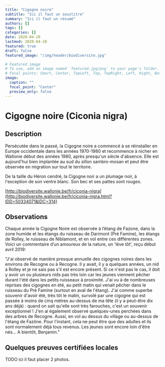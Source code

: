 ```yaml
---
title: "Cigogne noire"
subtitle: "Ici il faut un soustitre"
summary: "Ici il faut un résumé"
authors: []
tags: []
categories: []
date: 2020-04-20
lastmod: 2020-04-20
featured: true
draft: false
featured_image: "/img/header/biodiversite.jpg"

# Featured image
# To use, add an image named `featured.jpg/png` to your page's folder.
# Focal points: Smart, Center, TopLeft, Top, TopRight, Left, Right, BottomLeft, Bottom, BottomRight.
image:
  caption: ""
  focal_point: "Center"
  preview_only: false
---
```


# Cigogne noire (Ciconia nigra)

## Description

Persécutée dans le passé, la Cigogne noire a commencé à se réinstaller en Europe occidentale dans les années 1970-1980 et recommence à nicher en Wallonie début des années 1980, après presqu'un siècle d'absence. Elle est aujourd'hui bien implantée au sud du sillon sambro-mosan et peut être observée en migration sur tout le territoire.

De la taille du Héron cendré, la Cigogne noir a un plumage noir, à l'exception de son ventre blanc. Son bec et ses pattes sont rouges.

[http://biodiversite.wallonie.be/fr/ciconia-nigra](http://biodiversite.wallonie.be/fr/ciconia-nigra.html?IDD=50334071&IDC=314)

## Observations

Chaque année la Cigogne Noire est observée à l’étang de Fazone, dans la zone humide et
les étangs du ruisseau de Darimont (Pré Famine), les étangs de Rolley, le ruisseau de Niblamont,  et en vol entre ces différentes zones.
Voici un commentaire d’un amoureux de la nature, un 'lève tôt', reçu début avril 2019:

"J'ai observé de manière presque annuelle des cigognes noires dans les environs de Recogne ou à Recogne. Il y avait, il y a quelques années, un nid à Rolley et je ne sais pas s'il est encore présent. Si ce n'est pas le cas, il doit y avoir un ou plusieurs nids pas très loin car les jeunes viennent pêcher durant l'été dans les petits ruisseaux à proximité. J'ai vu à de nombreuses reprises des cigognes en été, au petit matin qui venait pêcher dans le ruisseau du Pré Famine (surtout en aval de l'étang). J'ai comme superbe souvenir d'avoir été, très tôt le matin, survolé par une cigogne qui est passée à moins de cinq mètres au-dessus de ma tête (il y a peut-être dix ans déjà) : quand on sait qu'elle sont très farouches, c'est un souvenir exceptionnel !  J'en ai également observé quelques-unes perchées dans des arbres de Recogne. Aussi, en vol au dessus du village ou au-dessus de l'étang de Fazône. Pour l'instant, cela ne peut être que des adultes et ils sont normalement déjà tous revenus. Les jeunes sont encore loin d'être nés...
A bientôt, Benjamin."

## Quelques preuves certifiées locales

TODO ici il faut placer 2 photos.
